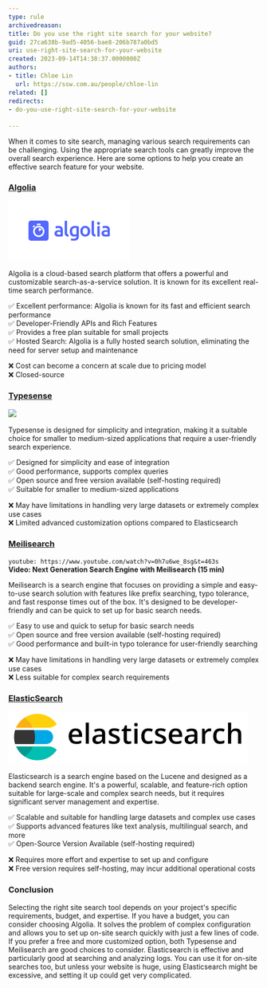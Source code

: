 ```yaml
---
type: rule
archivedreason:
title: Do you use the right site search for your website?
guid: 27ca638b-9ad5-4056-bae8-206b787a0bd5
uri: use-right-site-search-for-your-website
created: 2023-09-14T14:38:37.0000000Z
authors:
- title: Chloe Lin
  url: https://ssw.com.au/people/chloe-lin
related: []
redirects:
- do-you-use-right-site-search-for-your-website

---
```



When it comes to site search, managing various search requirements can be challenging. Using the appropriate search tools can greatly improve the overall search experience. Here are some options to help you create an effective search feature for your website.
            
<!--endintro-->


### [Algolia](https://www.algolia.com/)

![](algolia.png)

Algolia is a cloud-based search platform that offers a powerful and customizable search-as-a-service solution. It is known for its excellent real-time search performance.

✅ Excellent performance: Algolia is known for its fast and efficient search performance  
✅ Developer-Friendly APIs and Rich Features  
✅ Provides a free plan suitable for small projects  
✅ Hosted Search: Algolia is a fully hosted search solution, eliminating the need for server setup and maintenance  

❌ Cost can become a concern at scale due to pricing model  
❌ Closed-source



### [Typesense](https://typesense.org/)

![](https://typesense.org/favicon.png)

Typesense is designed for simplicity and integration, making it a suitable choice for smaller to medium-sized applications that require a user-friendly search experience.

✅ Designed for simplicity and ease of integration  
✅ Good performance, supports complex queries  
✅ Open source and free version available (self-hosting required)  
✅ Suitable for smaller to medium-sized applications

❌ May have limitations in handling very large datasets or extremely complex use cases  
❌ Limited advanced customization options compared to Elasticsearch


### [Meilisearch](https://www.meilisearch.com/)

`youtube: https://www.youtube.com/watch?v=0h7u6we_8sg&t=463s`  
**Video: Next Generation Search Engine with Meilisearch (15 min)**

Meilisearch is a search engine that focuses on providing a simple and easy-to-use search solution with features like prefix searching, typo tolerance, and fast response times out of the box. It's designed to be developer-friendly and can be quick to set up for basic search needs.  

✅ Easy to use and quick to setup for basic search needs  
✅ Open source and free version available (self-hosting required)   
✅ Good performance and built-in typo tolerance for user-friendly searching  

❌ May have limitations in handling very large datasets or extremely complex use cases  
❌ Less suitable for complex search requirements  


### [ElasticSearch](www.elastic.co/)

![](elasticsearch.png)

Elasticsearch is a search engine based on the Lucene and designed as a backend search engine. It's a powerful, scalable, and feature-rich option suitable for large-scale and complex search needs, but it requires significant server management and expertise.

✅ Scalable and suitable for handling large datasets and complex use cases  
✅ Supports advanced features like text analysis, multilingual search, and more  
✅ Open-Source Version Available (self-hosting required)
 
❌ Requires more effort and expertise to set up and configure  
❌ Free version requires self-hosting, may incur additional operational costs  




### Conclusion
Selecting the right site search tool depends on your project's specific requirements, budget, and expertise.
If you have a budget, you can consider choosing Algolia. It solves the problem of complex configuration and allows you to set up on-site search quickly with just a few lines of code.
If you prefer a free and more customized option, both Typesense and Meilisearch are good choices to consider.
Elasticsearch is effective and particularly good at searching and analyzing logs. You can use it for on-site searches too, but unless your website is huge, using Elasticsearch might be excessive, and setting it up could get very complicated.


